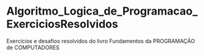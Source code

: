 # Algoritmo_Logica_de_Programacao_ExerciciosResolvidos
 Exercícios e desafios  resolvidos do livro Fundamentos da PROGRAMAÇÃO de COMPUTADORES
